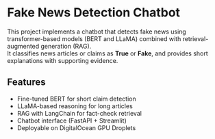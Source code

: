 # Fake News Detection Chatbot

This project implements a chatbot that detects fake news using transformer-based models (BERT and LLaMA) combined with retrieval-augmented generation (RAG).  
It classifies news articles or claims as **True** or **Fake**, and provides short explanations with supporting evidence.

## Features
- Fine-tuned BERT for short claim detection
- LLaMA-based reasoning for long articles
- RAG with LangChain for fact-check retrieval
- Chatbot interface (FastAPI + Streamlit)
- Deployable on DigitalOcean GPU Droplets
